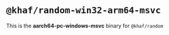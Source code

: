 # `@khaf/random-win32-arm64-msvc`

This is the **aarch64-pc-windows-msvc** binary for `@khaf/random`
